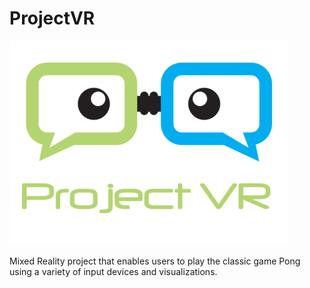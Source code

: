 # ProjectVR

![Alt text](/logo.png?raw=true)


Mixed Reality project that enables users to play the classic game Pong using a variety of input devices and visualizations. 
